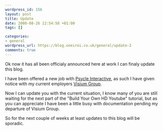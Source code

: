 ```yaml
--- 
wordpress_id: 156
layout: post
title: Update
date: 2008-08-26 12:54:58 +01:00
tags: []

categories: 
- general
wordpress_url: https://blog.oneiroi.co.uk/general/update-2
comments: true
---
```

Ok now it has all been officialy announced here at work I can finaly update this blog.

I have been offered a new job with <a href="https://www.psycle.com/en/">Psycle Interactive</a>, as such I have given notice with my current employers <a href="https://www.visiumgroup.com/">Visium Group</a>.

Now I can update you with the current situation, I know many of you are still waiting for the next part of the "Build Your Own HD Youtube" tutorial, but as you can appreciate I have been a little busy with documentation pending my departure of Visium Group.

So for the next couple of weeks at least updates to this blog will be sporadic.
